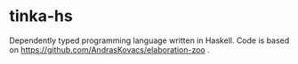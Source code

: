 # tinka-hs

Dependently typed programming language written in Haskell.
Code is based on https://github.com/AndrasKovacs/elaboration-zoo .
